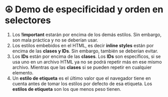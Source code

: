 # ☮ Demo de especificidad y orden en selectores

1. Los **!important** estarán por encima de los demás estilos. Sin embargo, son mala práctica y no se deberían usar.
2. Los estilos embebidos en el HTML, es decir **inline styles** están por encima de las **clases y IDs**. Sin embargo, también se deberían evitar.
3. Los **IDs** están por encima de las **clases**. Los **IDs** son específicos, si se usa uno en un archivo HTML ya no se podrá repetir más en ese mismo archivo. Mientras que las **clases** si se pueden repetir en cualquier elemento.
4. Un **estilo de etiqueta** es el último valor que el navegador tiene en cuenta antes de tomar los estilos por defecto de esa etiqueta. Los **estilos de etiqueta** son los que menos peso tienen.
